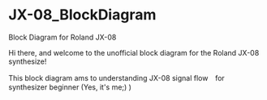 # JX-08_BlockDiagram
Block Diagram for Roland JX-08

Hi there, and welcome to the unofficial block diagram for the Roland JX-08 synthesize!

This block diagram ams to understanding JX-08 signal flow　for synthesizer beginner (Yes, it's me;) )
